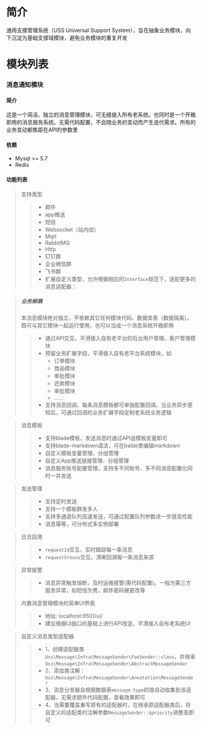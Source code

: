 # 简介
通用支撑管理系统（USS Universal Support System），旨在抽象业务模块，向下沉淀为基础支撑域模块，避免业务模块的重复开发

# 模块列表
### 消息通知模块
#### 简介
这是一个简洁、独立的消息管理模块，可无缝接入所有老系统。也同时是一个开箱即用的消息服务系统。无需代码配置，不会随业务的变动而产生迭代需求。所有的业务变动都焦距在API的参数里
#### 依赖
* Mysql >= 5.7
* Redis
#### 功能列表
> 支持类型
>> * 邮件
>> * app推送
>> * 短信
>> * Websocket（站内信）
>> * Mqtt
>> * RabbitMQ
>> * Http
>> * 钉钉群
>> * 企业微信群
>> * 飞书群
>> * 扩展自定义类型，允许根据相应的`Interface`规范下，适配更多的消息适配器：

> ##### 业务解耦
> 本消息模块绝对独立，不依赖其它任何模块代码、数据库表（数据隔离）。既可与其它模块一起运行使用，也可以当成一个消息系统开箱即用
>> * 通过API交互，平滑接入自有老平台的后台用户管理、客户管理模块
>> * 预留业务扩展字段，平滑接入自有老平台系统模块，如
>>   * 订单模块
>>   * 商品模块
>>   * 审批模块
>>   * 还款模块
>>   * 审批模块
>>   * ......
>> * 支持消息回调，每条消息模板都可单独配置回调。当业务异步感知后，可通过回调的业务扩展字段定制老系统业务逻辑

> 消息模板
>> * 支持blade模板，发送消息时通过API送模板变量即可
>> * 支持blade-markdown语法，可在balde里编辑markdown
>> * 自定义模板变量管理、分组管理
>> * 自定义App推送链接管理、分组管理
>> * 消息服务账号配置管理，支持多不同账号、多不同消息配置化同时一并发送

> 发送管理
>> * 支持定时发送
>> * 支持一个模板群发多人
>> * 支持多通道队列高速发送，可通过配置队列参数进一步提高性能
>> * 消息幂等，可分布式多实例部署

> 日志回溯
>> * `requestId`交互，实时跟踪每一条消息
>> * `requestSrouce`交互，清晰回溯每一条消息来源

> 异常报警
>> * 消息异常触发熔断，及时运维报警(需代码配置)。一般为第三方服务异常，如短信欠费，邮件密码被更改等

> 内置消息管理模块的简单UI界面
>> * 地址: localhost:9501/ui/
>> * 建议根据UI接口的基础上进行API改造，平滑接入自有老系统UI

> 自定义消息类型适配器
>> - 1、创建适配器类`Uss\Message\Infra\MessageSender\FooSender::class`，并继承`Uss\Message\Infra\MessageSender\AbstractMessageSender`
>> - 2、添加类注解：`Uss\Message\Infra\MessageSender\Annotation\MessageSender`
>> - 3、消息分发器会根据数据表`message.type`的值自动收集到该适配器，无需求额外代码配置，查看效果即可
>> - 4、当需要覆盖重写原有的适配器时，在继承原适配器类后，将自定义的适配类的注解参数`MessageSender::$priority`调整高即可